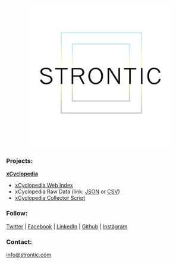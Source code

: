 <p align = "center"><img src="strontic-box-logo-white2-transparent.png" width="384">

### Projects:
**[xCyclopedia](https://github.com/strontic/xcyclopedia)**
* [xCyclopedia Web Index](xcyclopedia/)
* xCyclopedia Raw Data (link: [JSON](https://github.com/strontic/xcyclopedia/strontic-xcyclopedia.json) or [CSV](https://github.com/strontic/xcyclopedia/strontic-xcyclopedia.csv))
* [xCyclopedia Collector Script](https://github.com/strontic/xcyclopedia/script)

### Follow:
[Twitter](https://twitter.com/strontic20) | [Facebook](https://www.facebook.com/strontic) | [LinkedIn](https://linkedin.com/company/strontic) | [Github](https://github.com/strontic) | [Instagram](https://www.instagram.com/strontic20/)

### Contact:
[info@strontic.com](mailto:info@strontic.com)
